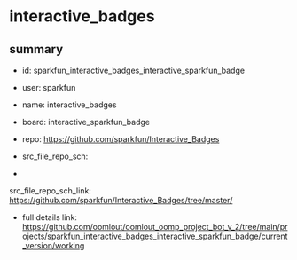 # interactive_badges
 
## summary 
* id: sparkfun_interactive_badges_interactive_sparkfun_badge
* user: sparkfun
* name: interactive_badges
* board: interactive_sparkfun_badge
* repo: https://github.com/sparkfun/Interactive_Badges



* src_file_repo_sch: 
*
 src_file_repo_sch_link: https://github.com/sparkfun/Interactive_Badges/tree/master/
* full details link: https://github.com/oomlout/oomlout_oomp_project_bot_v_2/tree/main/projects/sparkfun_interactive_badges_interactive_sparkfun_badge/current_version/working  






